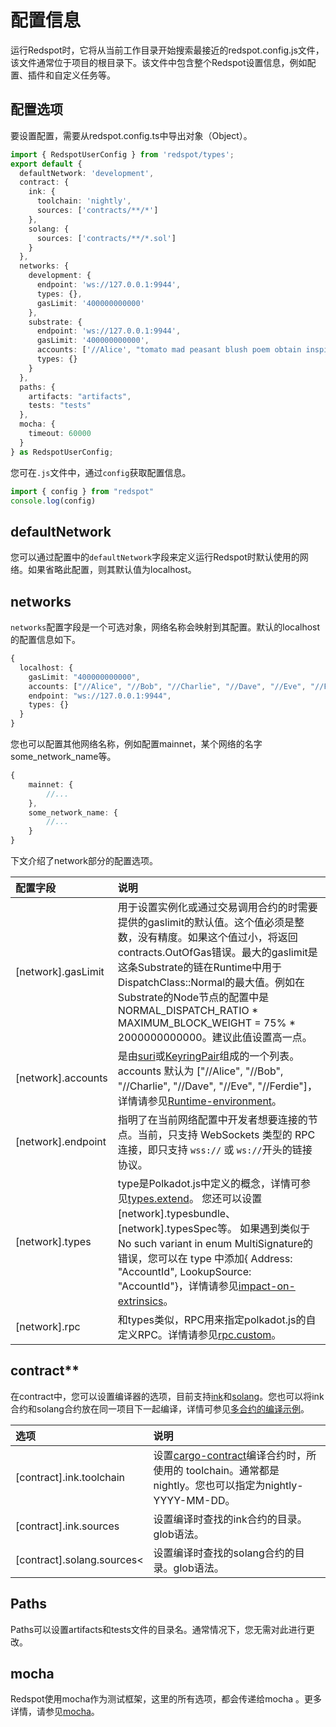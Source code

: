 # 配置信息

运行Redspot时，它将从当前工作目录开始搜索最接近的redspot.config.js文件，该文件通常位于项目的根目录下。该文件中包含整个Redspot设置信息，例如配置、插件和自定义任务等。

## 配置选项

要设置配置，需要从redspot.config.ts中导出对象（Object）。

```typescript
import { RedspotUserConfig } from 'redspot/types';
export default {
  defaultNetwork: 'development',
  contract: {
    ink: {
      toolchain: 'nightly',
      sources: ['contracts/**/*']
    },
    solang: {
      sources: ['contracts/**/*.sol']
    }
  },
  networks: {
    development: {
      endpoint: 'ws://127.0.0.1:9944',
      types: {},
      gasLimit: '400000000000'
    },
    substrate: {
      endpoint: 'ws://127.0.0.1:9944',
      gasLimit: '400000000000',
      accounts: ['//Alice', "tomato mad peasant blush poem obtain inspire distance attitude mercy return marriage", "0x26aa394eea5630e07c48ae0c9558cef70a98fdbe9ce6c55837576c60c7af3850"],
      types: {}
    }
  },
  paths: {
    artifacts: "artifacts",
    tests: "tests"
  },
  mocha: {
    timeout: 60000
  }
} as RedspotUserConfig;
```
您可在`.js`文件中，通过`config`获取配置信息。
```typescript
import { config } from "redspot"
console.log(config)
```
## defaultNetwork

您可以通过配置中的`defaultNetwork`字段来定义运行Redspot时默认使用的网络。如果省略此配置，则其默认值为localhost。

## networks

`networks`配置字段是一个可选对象，网络名称会映射到其配置。默认的localhost的配置信息如下。

```typescript
{
  localhost: {
    gasLimit: "400000000000",
    accounts: ["//Alice", "//Bob", "//Charlie", "//Dave", "//Eve", "//Ferdie"],
    endpoint: "ws://127.0.0.1:9944",
    types: {}
  }
}
```

您也可以配置其他网络名称，例如配置mainnet，某个网络的名字some_network_name等。

```typescript
{
    mainnet: {
        //...
    },
    some_network_name: {
        //...
    }
}
```

下文介绍了network部分的配置选项。

| 配置字段                   | 说明                                                         |
|:----|:----|
| [network].gasLimit |用于设置实例化或通过交易调用合约的时需要提供的gaslimit的默认值。这个值必须是整数，没有精度。如果这个值过小，将返回contracts.OutOfGas错误。最大的gaslimit是这条Substrate的链在Runtime中用于DispatchClass::Normal的最大值。例如在Substrate的Node节点的配置中是NORMAL_DISPATCH_RATIO * MAXIMUM_BLOCK_WEIGHT = 75% * 2000000000000。建议此值设置高一点。|
|[network].accounts|是由[suri](https://polkadot.js.org/docs/keyring/start/suri/)或[KeyringPair](https://polkadot.js.org/docs/keyring/start/create/#adding-a-pair)组成的一个列表。accounts 默认为 ["//Alice", "//Bob", "//Charlie", "//Dave", "//Eve", "//Ferdie"]，详情请参见[Runtime-environment](https://docs.patract.io/redspot/runtime-environment.html#%E8%AE%BF%E9%97%AE-rse)。|
|[network].endpoint|指明了在当前网络配置中开发者想要连接的节点。当前，只支持 WebSockets 类型的 RPC连接，即只支持 `wss://` 或 `ws://`开头的链接协议。|
|[network].types|type是Polkadot.js中定义的概念，详情可参见[types.extend](https://polkadot.js.org/docs/api/start/types.extend/)。 您还可以设置[network].typesbundle、[network].typesSpec等。 如果遇到类似于No such variant in enum MultiSignature的错误，您可以在 type 中添加{ Address: "AccountId", LookupSource: "AccountId"}，详情请参见[impact-on-extrinsics](https://polkadot.js.org/docs/api/start/types.extend/#impact-on-extrinsics)。|
|[network].rpc|和types类似，RPC用来指定polkadot.js的自定义RPC。详情请参见[rpc.custom](https://polkadot.js.org/docs/api/start/rpc.custom)。|

## contract**

在contract中，您可以设置编译器的选项，目前支持[ink](https://github.com/paritytech/ink)和[solang](https://github.com/hyperledger-labs/solang)。您也可以将ink合约和solang合约放在同一项目下一起编译，详情可参见[多合约的编译示例](https://github.com/patractlabs/redspot/tree/master/examples/multi-contract )。

| 选项                       | 说明                                                         |
|:----|:----|
| [contract].ink.toolchain   |设置[cargo-contract](https://github.com/paritytech/cargo-contract)编译合约时，所使用的 toolchain。通常都是nightly。您也可以指定为nightly-YYYY-MM-DD。|
|[contract].ink.sources|设置编译时查找的ink合约的目录。glob语法。|
| [contract].solang.sources< | 设置编译时查找的solang合约的目录。glob语法。 |

## Paths

Paths可以设置artifacts和tests文件的目录名。通常情况下，您无需对此进行更改。

## mocha

Redspot使用mocha作为测试框架，这里的所有选项，都会传递给mocha 。更多详情，请参见[mocha](https://mochajs.org/api/mocha)。



